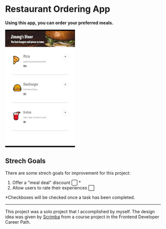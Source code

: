 # Restaurant Ordering App
<b>Using this app, you can order your preferred meals.</b>

![Restaurant-Order-GIF](Restaurant-Order.gif)

## Strech Goals
There are some strech goals for improvement for this project:
1. Offer a "meal deal" discount :white_large_square: * <!-- when checkhed :white_check_mark: --> 
2. Allow users to rate their experiences :white_large_square:

*Checkboxes will be checked once a task has been completed.

-------
This project was a solo project that I accomplished by myself. The design idea was given by <a href="https://scrimba.com/">Scrimba</a> from a course project in the Frontend Developer Career Path.
